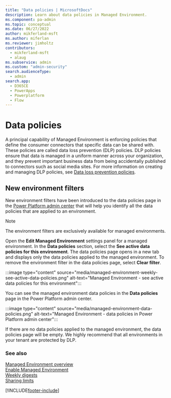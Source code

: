 ```yaml
---
title: "Data policies | MicrosoftDocs"
description: Learn about data policies in Managed Environment.
ms.component: pa-admin
ms.topic: conceptual
ms.date: 06/27/2022
author: mikferland-msft
ms.author: miferlan
ms.reviewer: jimholtz
contributors:
  - mikferland-msft
  - alaug 
ms.subservice: admin
ms.custom: "admin-security"
search.audienceType: 
  - admin
search.app:
  - D365CE
  - PowerApps
  - Powerplatform
  - Flow
---
```

# Data policies

A principal capability of Managed Environment is enforcing policies that define the consumer connectors that specific data can be shared with. These policies are called data loss prevention (DLP) policies. DLP policies ensure that data is managed in a uniform manner across your organization, and they prevent important business data from being accidentally published to connectors such as social media sites. For more information on creating and managing DLP policies, see [Data loss prevention policies](wp-data-loss-prevention.md).

## New environment filters

New environment filters have been introduced to the data policies page in the [Power Platform admin center](https://admin.powerplatform.microsoft.com/) that will help you identify all the data policies that are applied to an environment.

> [!NOTE]
> The environment filters are exclusively available for managed environments.

Open the **Edit Managed Environment** settings panel for a managed environment. In the **Data policies** section, select the **See active data policies for this environment**. The data policies page opens in a new tab and displays only the data policies applied to the managed environment. To remove the environment filter in the data policies page, select **Clear filter**.

:::image type="content" source="media/managed-environment-weekly-see-active-data-policies.png" alt-text="Managed Environment - see active data policies for this environment":::

You can see the managed environment data policies in the **Data policies** page in the Power Platform admin center.

:::image type="content" source="media/managed-environment-data-policies.png" alt-text="Managed Environment - data policies in Power Platform admin center":::

If there are no data policies applied to the managed environment, the data policies page will be empty. We highly recommend that all environments in your tenant are protected by DLP.

### See also  
[Managed Environment overview](managed-environment-overview.md) <br />
[Enable Managed Environment](managed-environment-enable.md) <br />
[Weekly digests](managed-environment-weekly-digests.md) <br />
[Sharing limits](managed-environment-sharing-limits.md)  <br />







[!INCLUDE[footer-include](../includes/footer-banner.md)]
